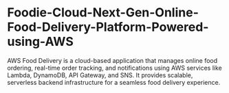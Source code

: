 # Foodie-Cloud-Next-Gen-Online-Food-Delivery-Platform-Powered-using-AWS
AWS Food Delivery is a cloud-based application that manages online food ordering, real-time order tracking, and notifications using AWS services like Lambda, DynamoDB, API Gateway, and SNS. It provides scalable, serverless backend infrastructure for a seamless food delivery experience.
